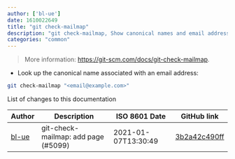 ```yaml
---
author: ['bl-ue']
date: 1610022649
title: "git check-mailmap"
description: "git check-mailmap, Show canonical names and email addresses of contacts."
categories: "common"
---
```

> More information: <https://git-scm.com/docs/git-check-mailmap>.

- Look up the canonical name associated with an email address:

```bash
git check-mailmap "<email@example.com>"
```
List of changes to this documentation


Author | Description | ISO 8601 Date | GitHub link
------|-----|-----|-----
[bl-ue](mailto:54780737+bl-ue@users.noreply.github.com) | git-check-mailmap: add page (#5099) | 2021-01-07T13:30:49 | [3b2a42c490ff](https://github.com/tldr-pages/tldr/commit/3b2a42c490ffa0f4d78e2b954698f45886e53977)

